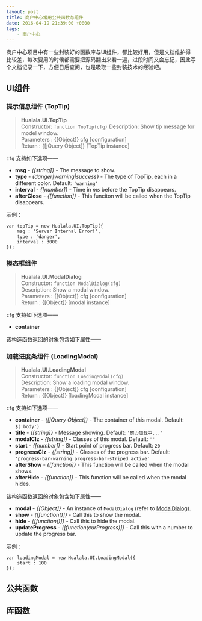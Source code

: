 ```yaml
---
layout: post
title: 商户中心常用公共函数与组件
date: 2016-04-19 21:39:00 +0800
tags: 
    - 商户中心
---
```


商户中心项目中有一些封装好的函数库与UI组件，都比较好用，但是文档维护得比较差，每次要用的时候都需要把源码翻出来看一遍，过段时间又会忘记，因此写个文档记录一下，方便日后查阅，也是吸取一些封装技术的经验吧。

## UI组件

### 提示信息组件 (TopTip)

> **Hualala.UI.TopTip**  
> Constructor: `function TopTip(cfg)`
> Description: Show tip message for model window.  
> Parameters : {[Object]} cfg [configuration]  
> Return     : {[jQuery Object]} [TopTip instance]

`cfg` 支持如下选项——

- **msg** - *{[string]}* - The message to show.
- **type** - *{danger|warning|success}* - The type of TopTip, each in a different color. Default: `'warning'`
- **interval** - *{[number]}* - Time in *ms* before the TopTip disappears.
- **afterClose** - *{[function]}* - This funciton will be called when the TopTip disappears.

示例：

```
var topTip = new Hualala.UI.TopTip({
    msg : 'Server Internal Error!',
    type : 'danger',
    interval : 3000
});
```

### 模态框组件

> **Hualala.UI.ModalDialog**  
> Constructor: `function ModalDialog(cfg)`  
> Description: Show a modal window.  
> Parameters : {[Object]} cfg [configuration]  
> Return     : {[Object]} [modal instance]  

`cfg` 支持如下选项——

- **container**

该构造函数返回的对象包含如下属性——



### 加载进度条组件 (LoadingModal)

> **Hualala.UI.LoadingModal**  
> Constructor: `function LoadingModal(cfg)`  
> Description: Show a loading modal window.  
> Parameters : {[Object]} cfg [configuration]  
> Return     : {[Object]} [loadingModal instance]  

`cfg` 支持如下选项——

- **container** - *{[jQuery Object]}* - The container of this modal. Default: `$('body')`
- **title** - *{[string]}* - Message showing. Default: `'努力加载中...'`
- **modalClz** - *{[string]}* - Classes of this modal. Default: `''`
- **start** - *{[number]}* - Start point of progress bar. Default: `20`
- **progressClz** - *{[string]}* - Classes of the progress bar. Default: `'progress-bar-warning progress-bar-striped active'` 
- **afterShow** - *{[function]}* - This function will be called when the modal shows.
- **afterHide** - *{[function]}* - This function will be called when the modal hides.

该构造函数返回的对象包含如下属性——

- **modal** - *{[Object]}* - An instance of `ModalDialog` (refer to [ModalDialog](#)).  
- **show** - *{[function()]}* - Call this to show the modal.
- **hide** - *{[function()]}* - Call this to hide the modal.
- **updateProgress** - *{[function(curProgress)]}* - Call this with a number to update the progress bar.

示例：

```
var loadingModal = new Hualala.UI.LoadingModal({
    start : 100
});
```


## 公共函数



## 库函数